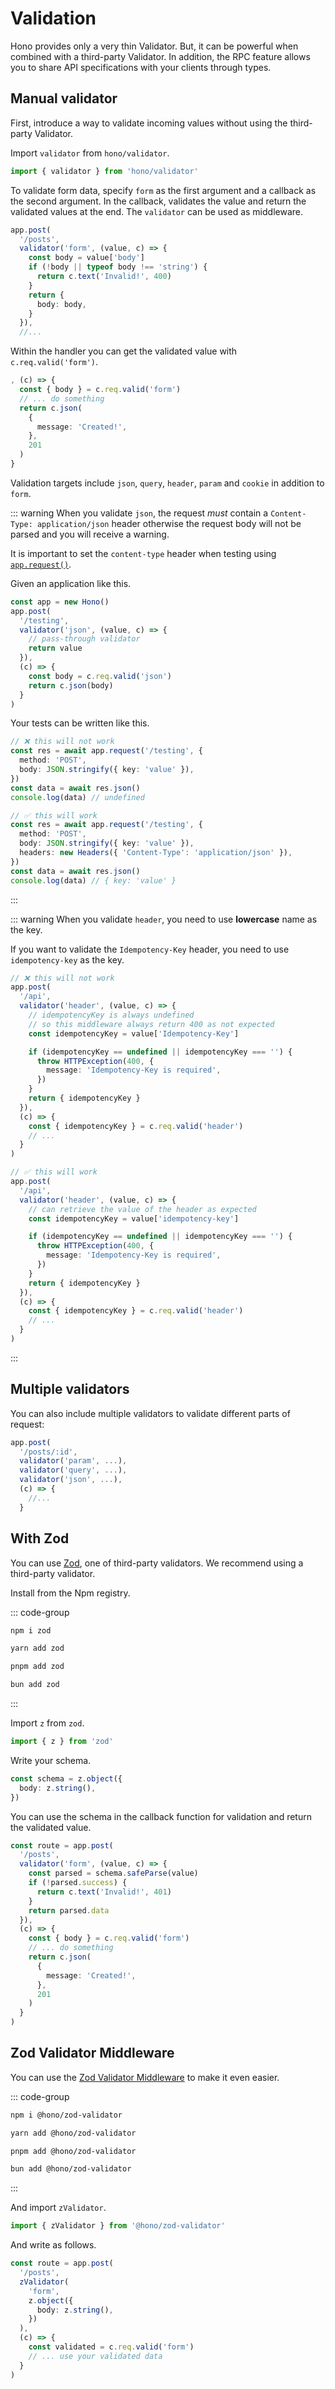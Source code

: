 # Validation

Hono provides only a very thin Validator.
But, it can be powerful when combined with a third-party Validator.
In addition, the RPC feature allows you to share API specifications with your clients through types.

## Manual validator

First, introduce a way to validate incoming values without using the third-party Validator.

Import `validator` from `hono/validator`.

```ts
import { validator } from 'hono/validator'
```

To validate form data, specify `form` as the first argument and a callback as the second argument.
In the callback, validates the value and return the validated values at the end.
The `validator` can be used as middleware.

```ts
app.post(
  '/posts',
  validator('form', (value, c) => {
    const body = value['body']
    if (!body || typeof body !== 'string') {
      return c.text('Invalid!', 400)
    }
    return {
      body: body,
    }
  }),
  //...
```

Within the handler you can get the validated value with `c.req.valid('form')`.

```ts
, (c) => {
  const { body } = c.req.valid('form')
  // ... do something
  return c.json(
    {
      message: 'Created!',
    },
    201
  )
}
```

Validation targets include `json`, `query`, `header`, `param` and `cookie` in addition to `form`.

::: warning
When you validate `json`, the request _must_ contain a `Content-Type: application/json` header
otherwise the request body will not be parsed and you will receive a warning.

It is important to set the `content-type` header when testing using
[`app.request()`](../api/request.md).

Given an application like this.

```ts
const app = new Hono()
app.post(
  '/testing',
  validator('json', (value, c) => {
    // pass-through validator
    return value
  }),
  (c) => {
    const body = c.req.valid('json')
    return c.json(body)
  }
)
```

Your tests can be written like this.

```ts
// ❌ this will not work
const res = await app.request('/testing', {
  method: 'POST',
  body: JSON.stringify({ key: 'value' }),
})
const data = await res.json()
console.log(data) // undefined

// ✅ this will work
const res = await app.request('/testing', {
  method: 'POST',
  body: JSON.stringify({ key: 'value' }),
  headers: new Headers({ 'Content-Type': 'application/json' }),
})
const data = await res.json()
console.log(data) // { key: 'value' }
```

:::

::: warning
When you validate `header`, you need to use **lowercase** name as the key.

If you want to validate the `Idempotency-Key` header, you need to use `idempotency-key` as the key.

```ts
// ❌ this will not work
app.post(
  '/api',
  validator('header', (value, c) => {
    // idempotencyKey is always undefined
    // so this middleware always return 400 as not expected
    const idempotencyKey = value['Idempotency-Key']

    if (idempotencyKey == undefined || idempotencyKey === '') {
      throw HTTPException(400, {
        message: 'Idempotency-Key is required',
      })
    }
    return { idempotencyKey }
  }),
  (c) => {
    const { idempotencyKey } = c.req.valid('header')
    // ...
  }
)

// ✅ this will work
app.post(
  '/api',
  validator('header', (value, c) => {
    // can retrieve the value of the header as expected
    const idempotencyKey = value['idempotency-key']

    if (idempotencyKey == undefined || idempotencyKey === '') {
      throw HTTPException(400, {
        message: 'Idempotency-Key is required',
      })
    }
    return { idempotencyKey }
  }),
  (c) => {
    const { idempotencyKey } = c.req.valid('header')
    // ...
  }
)
```

:::

## Multiple validators

You can also include multiple validators to validate different parts of request:

```ts
app.post(
  '/posts/:id',
  validator('param', ...),
  validator('query', ...),
  validator('json', ...),
  (c) => {
    //...
  }
```

## With Zod

You can use [Zod](https://zod.dev), one of third-party validators.
We recommend using a third-party validator.

Install from the Npm registry.

::: code-group

```sh [npm]
npm i zod
```

```sh [yarn]
yarn add zod
```

```sh [pnpm]
pnpm add zod
```

```sh [bun]
bun add zod
```

:::

Import `z` from `zod`.

```ts
import { z } from 'zod'
```

Write your schema.

```ts
const schema = z.object({
  body: z.string(),
})
```

You can use the schema in the callback function for validation and return the validated value.

```ts
const route = app.post(
  '/posts',
  validator('form', (value, c) => {
    const parsed = schema.safeParse(value)
    if (!parsed.success) {
      return c.text('Invalid!', 401)
    }
    return parsed.data
  }),
  (c) => {
    const { body } = c.req.valid('form')
    // ... do something
    return c.json(
      {
        message: 'Created!',
      },
      201
    )
  }
)
```

## Zod Validator Middleware

You can use the [Zod Validator Middleware](https://github.com/honojs/middleware/tree/main/packages/zod-validator) to make it even easier.

::: code-group

```sh [npm]
npm i @hono/zod-validator
```

```sh [yarn]
yarn add @hono/zod-validator
```

```sh [pnpm]
pnpm add @hono/zod-validator
```

```sh [bun]
bun add @hono/zod-validator
```

:::

And import `zValidator`.

```ts
import { zValidator } from '@hono/zod-validator'
```

And write as follows.

```ts
const route = app.post(
  '/posts',
  zValidator(
    'form',
    z.object({
      body: z.string(),
    })
  ),
  (c) => {
    const validated = c.req.valid('form')
    // ... use your validated data
  }
)
```
